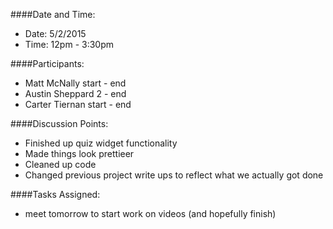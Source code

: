 ####Date and Time:

* Date: 5/2/2015
* Time: 12pm - 3:30pm


####Participants:

* Matt McNally start - end
* Austin Sheppard 2 - end
* Carter Tiernan start - end


####Discussion Points:

* Finished up quiz widget functionality
* Made things look prettieer
* Cleaned up code
* Changed previous project write ups to reflect what we actually got done


####Tasks Assigned:

* meet tomorrow to start work on videos (and hopefully finish)


